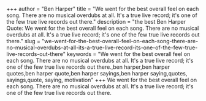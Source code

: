 +++
author = "Ben Harper"
title = "We went for the best overall feel on each song. There are no musical overdubs at all. It's a true live record; it's one of the few true live records out there."
description = "the best Ben Harper Quote: We went for the best overall feel on each song. There are no musical overdubs at all. It's a true live record; it's one of the few true live records out there."
slug = "we-went-for-the-best-overall-feel-on-each-song-there-are-no-musical-overdubs-at-all-its-a-true-live-record-its-one-of-the-few-true-live-records-out-there"
keywords = "We went for the best overall feel on each song. There are no musical overdubs at all. It's a true live record; it's one of the few true live records out there.,ben harper,ben harper quotes,ben harper quote,ben harper sayings,ben harper saying,quotes, sayings,quote, saying, motivation"
+++
We went for the best overall feel on each song. There are no musical overdubs at all. It's a true live record; it's one of the few true live records out there.
